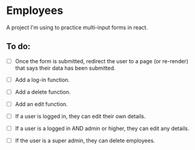# Employees

A project I'm using to practice multi-input forms in react.

## To do:
- [ ] Once the form is submitted, redirect the user to a page (or re-render) that says their data has been submitted.
- [ ] Add a log-in function.
- [ ] Add a delete function.
- [ ] Add an edit function.

- [ ] If a user is logged in, they can edit their own details.
- [ ] If a user is a logged in AND admin or higher, they can edit any details.
- [ ] If the user is a super admin, they can delete employees.